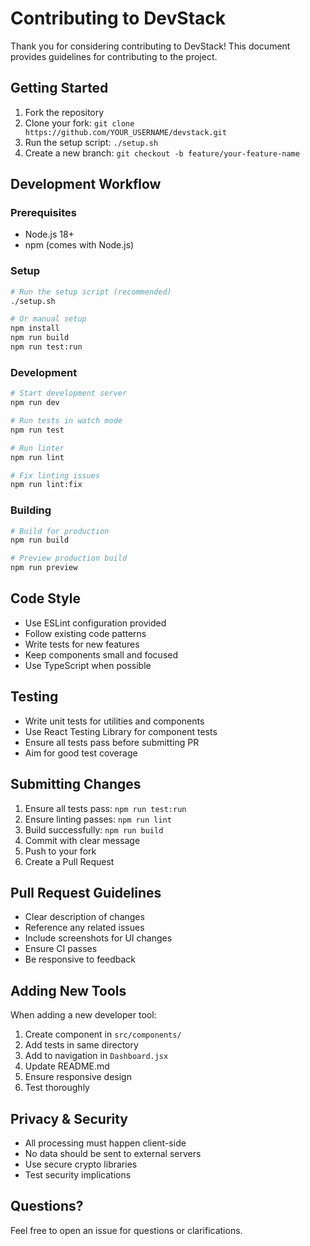 # Contributing to DevStack

Thank you for considering contributing to DevStack! This document provides guidelines for contributing to the project.

## Getting Started

1. Fork the repository
2. Clone your fork: `git clone https://github.com/YOUR_USERNAME/devstack.git`
3. Run the setup script: `./setup.sh`
4. Create a new branch: `git checkout -b feature/your-feature-name`

## Development Workflow

### Prerequisites
- Node.js 18+
- npm (comes with Node.js)

### Setup
```bash
# Run the setup script (recommended)
./setup.sh

# Or manual setup
npm install
npm run build
npm run test:run
```

### Development
```bash
# Start development server
npm run dev

# Run tests in watch mode
npm run test

# Run linter
npm run lint

# Fix linting issues
npm run lint:fix
```

### Building
```bash
# Build for production
npm run build

# Preview production build
npm run preview
```

## Code Style

- Use ESLint configuration provided
- Follow existing code patterns
- Write tests for new features
- Keep components small and focused
- Use TypeScript when possible

## Testing

- Write unit tests for utilities and components
- Use React Testing Library for component tests
- Ensure all tests pass before submitting PR
- Aim for good test coverage

## Submitting Changes

1. Ensure all tests pass: `npm run test:run`
2. Ensure linting passes: `npm run lint`
3. Build successfully: `npm run build`
4. Commit with clear message
5. Push to your fork
6. Create a Pull Request

## Pull Request Guidelines

- Clear description of changes
- Reference any related issues
- Include screenshots for UI changes
- Ensure CI passes
- Be responsive to feedback

## Adding New Tools

When adding a new developer tool:

1. Create component in `src/components/`
2. Add tests in same directory
3. Add to navigation in `Dashboard.jsx`
4. Update README.md
5. Ensure responsive design
6. Test thoroughly

## Privacy & Security

- All processing must happen client-side
- No data should be sent to external servers
- Use secure crypto libraries
- Test security implications

## Questions?

Feel free to open an issue for questions or clarifications.
